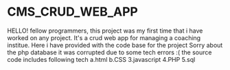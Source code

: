 # CMS_CRUD_WEB_APP
HELLO! fellow programmers, this project was my first time that i have worked on any project.
It's a crud web app for managing a coaching institue.
Here i have provided with the code base for the project
Sorry about the php database it was corrupted due to some tech errors :(
the source code includes following tech
a.html
b.CSS
3.javascript
4.PHP
5.sql
